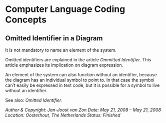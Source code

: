 ﻿Computer Language Coding Concepts
=================================

Omitted Identifier in a Diagram
-------------------------------

It is not mandatory to name an element of the system.

Omitted identifiers are explained in the article *Ommitted Identifier*. This article emphasizes its implication on diagram expression.

An element of the system can also function without an identifier, because the diagram has an individual symbol to point to. In that case the symbol can’t easily be expressed in text code, but it is possible for a symbol to live without an identifier.

See also: *Omitted Identifier*.


*Author & Copyright: Jan-Joost van Zon        Date: May 21, 2008 – May 21, 2008        Location: Oosterhout, The Netherlands        Status: Finished*

